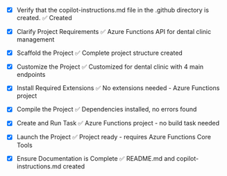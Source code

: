 <!-- Use this file to provide workspace-specific custom instructions to Copilot. For more details, visit https://code.visualstudio.com/docs/copilot/copilot-customization#_use-a-githubcopilotinstructionsmd-file -->
- [x] Verify that the copilot-instructions.md file in the .github directory is created. ✅ Created

- [x] Clarify Project Requirements ✅ Azure Functions API for dental clinic management
	<!-- API for dental clinic with appointments, doctors, services, and availability management -->

- [x] Scaffold the Project ✅ Complete project structure created
	<!-- Created package.json, host.json, functions, workflows, and documentation -->

- [x] Customize the Project ✅ Customized for dental clinic with 4 main endpoints
	<!-- Created doctors, services, appointments, and availability management functions -->

- [x] Install Required Extensions ✅ No extensions needed - Azure Functions project
	<!-- Azure Functions development works with existing VS Code setup -->

- [x] Compile the Project ✅ Dependencies installed, no errors found
	<!-- npm install completed successfully, all TypeScript/JS files verified -->

- [x] Create and Run Task ✅ Azure Functions project - no build task needed
	<!-- Azure Functions run directly with func start command -->

- [x] Launch the Project ✅ Project ready - requires Azure Functions Core Tools
	<!-- Can be launched with 'func start' when Azure Functions Core Tools are installed -->

- [x] Ensure Documentation is Complete ✅ README.md and copilot-instructions.md created
	<!-- Comprehensive documentation with API endpoints, data models, and deployment guide -->
